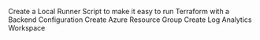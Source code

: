 Create a Local Runner Script to make it easy to run Terraform with a Backend Configuration
Create Azure Resource Group
Create Log Analytics Workspace